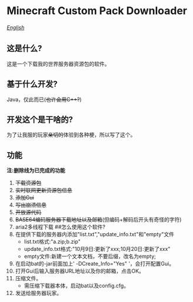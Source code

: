 # Minecraft Custom Pack Downloader<br>
###### [English](README_EN.md)<br>
## 这是什么?<br>
这是一个下载我的世界服务器资源包的软件。<br>
## 基于什么开发?<br>
Java，仅此而已(~~也许会用C++?~~)<br>
## 开发这个是干啥的?<br>
为了让我服的玩家~~亲切的~~体验到各种梗，所以写了这个。<br>
## 功能<br>
**注:删除线为已完成的功能**
1. ~~下载资源包~~
2. ~~实时联网更新资源包信息~~
3. ~~添加Gui~~
4. ~~写出崩溃信息~~
5. ~~开放源代码~~
6. ~~BASE64编码服务器下载地址以及邮箱~~(但编码+解码后开头有奇怪的字符)
7. aria2多线程下载
##怎么使用这个软件?
1. 在提供下载的服务器内添加"list.txt","update_info.txt"和"empty"文件
   - list.txt格式:"a.zip;b.zip"
   - update_info.txt格式:"10月9日:更新了xxx;10月20日:更新了xxx"
   - empty文件:新建一个文本文档，不要后缀，改名为empty;
2. 在启动bat的-jar前面加上' -DCreate_Info="Yes" '，会打开配置Gui。
3. 打开Gui后输入服务器URL地址以及你的邮箱，点击OK。
4. 压缩文件。
    - 需压缩下载器本体，启动bat以及config.cfg。
5. 发送给服务器玩家。    